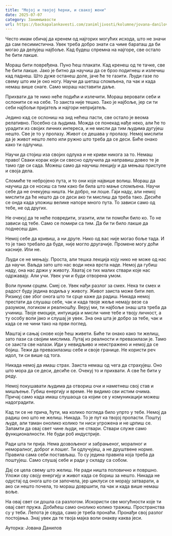 ```yaml
---
title: "Мојој и твојој ћерки, и свакој жени"
date: 2025-07-07
category: Занимљивости
url: https://backapalankavesti.com/zanimljivosti/kolumne/jovana-danilov-kolumna/mojoj-i-tvojoj-cerki-i-svakoj-zeni/
---
```


Често имам обичај да кренем од најгорих могућих исхода, што не значи да сам песимистична. Увек треба добро знати са чиме бараташ да би могао да делујеш најбоље. Кад будеш спремна на најгоре, све остало ће бити лакше.

Мораш бити повређена. Пуно ћеш плакати. Кад кренеш од те тачке, све ће бити лакше. Јако је битно да научиш да се брзо подигнеш и излечиш кад паднеш. Што дуже останеш доле, јаче ће те газити. Људи газе по свему што им је око ногу. Научи да шеташ сломљена, па чак и када немаш више снаге. Само мораш наставити даље.

Прихвати да те нико неће подићи и излечити. Мораш веровати себи и ослонити се на себе. То заиста није тешко. Тако је најбоље, јер си ти себи најбољи пријатељ и најгори непријатељ.

Једино кад се ослониш на зид нећеш пасти, све остало је веома релативно. Посебно са људима. Можда се понекад нађе неко, али ће то урадити из својих личних интереса, и не мисли да тим људима дугујеш нешто. Све је то у пролазу. Живот се дешава у пролазу. Немој мислити да је живот нешто лепо или ружно што треба да се деси. Биће онако како ти одлучиш.

Научи да стојиш иза својих одлука и не криви никога за то. Немаш право! Сваки корак који си свесно одлучила да направиш довео те је тамо где си сада. Можеш само да научиш лекцију и да мењаш приступе и своја дела.

Сломиће те небројено пута, и то они које највише волиш. Мораш да научиш да се носиш са тим како би била што мање сломљена. Научи себе да не очекујеш ништа. Ни добро, ни лоше. Гаји наду, али немој мислити да ће нешто да се деси ако ти мислиш да треба тако. Десиће се онда када уложиш велике напоре много пута. То зависи само од тебе, не од других.

Не очекуј да те неће повредити, згазити, или ти помоћи било ко. То не зависи од тебе. Само се помири са тим. Да би ти било лакше да поднесеш дан.

Немој себе да кривиш, а ни друге. Нико од вас није могао боље тада. И то је тако требало да буде, није могло другачије. Промене могу доћи касније. Или не.

Људи се не мењају. Проста, али тешка лекција коју нико не може од нас да научи. Ваљда зато што нас води нека врста наде. Немој да губиш наду, она нас држи у животу. Хватај се тих малих ствари које нас одржавају. Али учи. Увек учи и буди отворена умом.

Воли пуним срцем. Смеј се. Увек нађи разлог за смех. Нека ти смех и радост буду једина водиља у животу. Живот заиста може бити леп. Ризикуј све због онога што ти срце каже да радиш. Никада немој престати да слушаш себе, чак и када твоје жеље немају везе са разумом, логиком и реалношћу. Веруј ми, ти најбоље знаш шта треба да учиниш. Твоје емоције, интуиција и мисли чине тебе и твоју личност, а ту особу воли јако и слушај је увек. Зна она шта је добро за тебе, чак и када се не чини тако на први поглед.

Маштај и сањај снове које ћеш живети. Биће ти онако како ти желиш, зато пази са својим мислима. Лутај из реалности и превазилази је. Тамо се заиста све налази. Иди у невидљиво и неистражено и немој да се бојиш. Тежи да превазилазиш себе и своје границе. Не користи реч идол, ти си више од тога.

Никада немој да имаш страх. Заиста немаш од чега да страхујеш. Оно што мора да се деси, десиће се. Очекуј то и прихвати. А све ће бити у реду.

Немој покушавати људима да отвориш очи и наметнеш свој став и мишљење. Губиш енергију и време. Не видимо сви истим очима. Причај само када имаш слушаоца са којим се у комуникацији можеш надоградити.

Кад ти се не прича, ћути, ма колико погледа било упрто у тебе. Немој да радиш оно што не желиш. Никада. То је пут ка твојој пропасти. Поштуј људе, али таман онолико колико ти ниси угрожена и не црпиш се. Запамти да овај свет чине људи, не ствари. Ствари служе само функционалности. Не буди роб индустрије.

Ради шта ти прија. Нема дозвољеног и забрањеног, моралног и неморалног, доброг и лошег. Ти одлучујеш, а не друштвене норме. Правила сама себи постављаш. То су једина правила која треба да поштујеш. Само слушај себе и ради у складу са собом.

Дај се цела свему што желиш. Не ради ништа половично и површно. Уложи сву своју енергију и живот када се бориш за нешто. Никада не одустај од онога што си започела, јер циклуси се морају затварати, а ако си нешто почела, то мораш довршити, па чак и када више немаш воље.

На овај свет си дошла са разлогом. Искористи све могућности које ти овај свет пружа. Добићеш само онолико колико тражиш. Пространства су у теби. Лепота је свуда, само је треба пронаћи. Пронађи свој разлог постојања. Знај увек да те твоја мајка воли онакву каква јеси.

Ауторка: Јована Данилов
